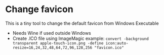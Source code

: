 # Change favicon

This is a tiny tool to change the default favicon from Windows Executable

- Needs Wine if used outside Windows
- Create .ICO file using ImageMagic example: `convert -background transparent apple-touch-icon.png -define icon:auto-resize=16,24,32,48,64,72,96,128,256 "favicon.ico"`
